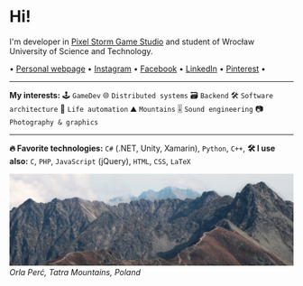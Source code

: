 # Hi!
I'm developer in [Pixel Storm Game Studio](https://pixelstorm.pl/) and student of Wrocław University of Science and Technology.

 • [Personal webpage](https://goorkamateusz.github.io)
 • [Instagram](https://www.instagram.com/goorkamateusz/)
 • [Facebook](https://www.facebook.com/goorkamateusz)
 • [LinkedIn](https://www.linkedin.com/in/goorkamateusz/)
 • [Pinterest](https://pl.pinterest.com/goorkamateusz/_saved/)
 •

___
**My interests:**
🕹 `GameDev`
🌐 `Distributed systems`
🗃 `Backend`
🛠 `Software architecture`
🤖 `Life automation`
⛰ `Mountains`
🎚 `Sound engineering`
📷 `Photography & graphics`
<!-- 🧪 `Unit tests` -->

___
**🔥 Favorite technologies:**
`C#` (.NET, Unity, Xamarin),
`Python`,
`C++`,
**🛠 I use also:**
`C`,
`PHP`,
`JavaScript` (jQuery),
`HTML`,
`CSS`,
`LaTeX`


![Photo of...](img/orla-perc-wide.jpg)
_Orla Perć, Tatra Mountains, Poland_

